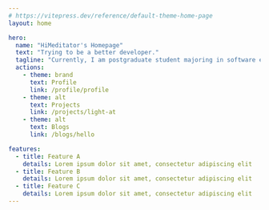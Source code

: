 ```yaml
---
# https://vitepress.dev/reference/default-theme-home-page
layout: home

hero:
  name: "HiMeditator's Homepage"
  text: "Trying to be a better developer."
  tagline: "Currently, I am postgraduate student majoring in software engineering, with interests in software development and large language models."
  actions:
    - theme: brand
      text: Profile
      link: /profile/profile
    - theme: alt
      text: Projects
      link: /projects/light-at
    - theme: alt
      text: Blogs
      link: /blogs/hello

features:
  - title: Feature A
    details: Lorem ipsum dolor sit amet, consectetur adipiscing elit
  - title: Feature B
    details: Lorem ipsum dolor sit amet, consectetur adipiscing elit
  - title: Feature C
    details: Lorem ipsum dolor sit amet, consectetur adipiscing elit
---
```


